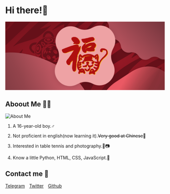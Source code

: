 # Hi there!🎉

![Happy Lunar New Year!](./Long.png)

## Aboout Me 👀💦

![About Me](https://github-readme-stats.vercel.app/api?username=Cicada000&show_icons=true&theme=tokyonight)

1. A 16-year-old boy.♂

2. Not proficient in english(now learning it).~~Very good at Chinese~~🤣

3. Interested in table tennis and photography.🏓📷

4. Know a little Python, HTML, CSS, JavaScript.🐍

## Contact me 💬

[Telegram](https://t.me/CicadaLYW)&emsp;[Twitter](https://twitter.com/Cicada0001)&emsp;[Github](https://github.com/Cicada000)





